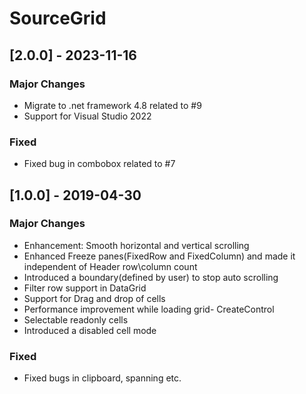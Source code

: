 # SourceGrid

## [2.0.0] - 2023-11-16

### Major Changes

- Migrate to .net framework 4.8 related to #9
- Support for Visual Studio 2022

### Fixed

- Fixed bug in combobox related to #7


## [1.0.0] - 2019-04-30

### Major Changes

- Enhancement: Smooth horizontal and vertical scrolling
- Enhanced Freeze panes(FixedRow and FixedColumn) and made it independent of Header row\column count
- Introduced a boundary(defined by user) to stop auto scrolling
- Filter row support in DataGrid
- Support for Drag and drop of cells
- Performance improvement while loading grid- CreateControl
- Selectable readonly cells
- Introduced a disabled cell mode

### Fixed

- Fixed bugs in clipboard, spanning etc.